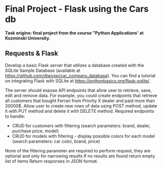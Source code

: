 # Final Project - Flask using the Cars db

**Task origins: final project from the course "Python Applications' at Kozminski University.**

## Requests & Flask
 
Develop a basic Flask server that utilizes a database created with the SQLite Sample Database (available at https://github.com/dtaivpp/car_company_database). You can find a tutorial on integrating Flask with SQLite at https://pythonbasics.org/flask-sqlite/.
 
The server should expose API endpoints that allow user to retrieve, save, edit and remove data. For example, you could create endpoints that retrieve all customers that bought Ferrari from Priority X dealer and paid more than 20000$. Allow user to create new rows of data using POST method, update it with PUT method and delete it with DELETE method. 
Required endpoints to handle:
 
- CRUD for customers with filtering (search parameters: brand, dealer, purchase price, model)
- CRUD for models with filtering - display possible colors for each model (search parameters: car color, brand, price)
 
None of the filtering parameter are required to perform request, they are optional and only for narrowing results
If no results are found return empty list of items
Return responses in JSON format.
